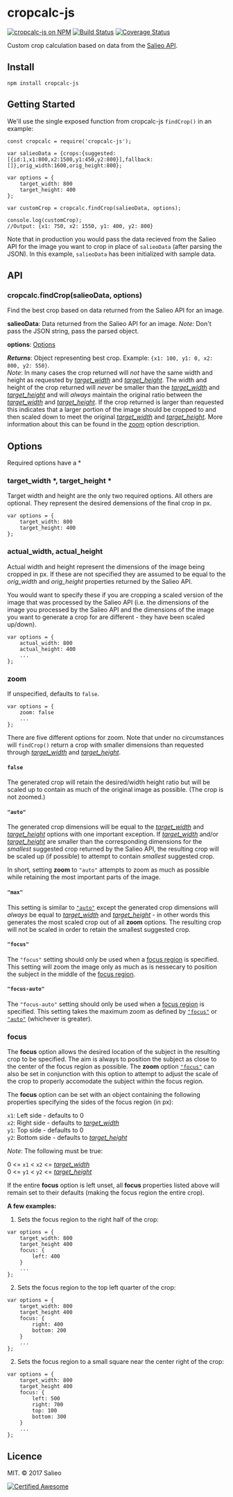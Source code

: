 # cropcalc-js

[![cropcalc-js on NPM](https://img.shields.io/npm/v/cropcalc-js.svg?style=flat-square)](https://www.npmjs.com/package/cropcalc-js) [![Build Status](https://img.shields.io/travis/salieo/cropcalc-js.svg?style=flat-square)](https://travis-ci.org/salieo/cropcalc-js)  [![Coverage Status](https://img.shields.io/coveralls/github/salieo/cropcalc-js.svg?style=flat-square)](https://coveralls.io/github/salieo/cropcalc-js?branch=master)

Custom crop calculation based on data from the [Salieo API](https://www.salieo.com).

## Install

```
npm install cropcalc-js
```

## Getting Started

We'll use the single exposed function from cropcalc-js `findCrop()` in an example:

```
const cropcalc = require('cropcalc-js');

var salieoData = {crops:{suggested:[{id:1,x1:800,x2:1500,y1:450,y2:800}],fallback:[]},orig_width:1600,orig_height:800};

var options = {
    target_width: 800
    target_height: 400
};

var customCrop = cropcalc.findCrop(salieoData, options);

console.log(customCrop);
//Output: {x1: 750, x2: 1550, y1: 400, y2: 800}
```

Note that in production you would pass the data recieved from the Salieo API for the image you want to crop in place of `salieoData` (after parsing the JSON). In this example, `salieoData` has been initialized with sample data.

## API

### cropcalc.findCrop(salieoData, options)
Find the best crop based on data returned from the Salieo API for an image.

**salieoData**: Data returned from the Salieo API for an image. *Note:* Don't pass the JSON string, pass the parsed object.

**options**: [Options](#options)

***Returns***: Object representing best crop. Example: `{x1: 100, y1: 0, x2: 800, y2: 550}`.  
*Note*: In many cases the crop returned will *not* have the same width and height as requested by [*target_width*](#target_width--target_height-) and [*target_height*](#target_width--target_height-). The width and height of the crop returned will *never* be smaller than the [*target_width*](#target_width--target_height-) and [*target_height*](#target_width--target_height-) and will *always* maintain the original ratio between the [*target_width*](#target_width--target_height-) and [*target_height*](#target_width--target_height-). If the crop returned is larger than requested this indicates that a larger portion of the image should be cropped to and then scaled down to meet the original [*target_width*](#target_width--target_height-) and [*target_height*](#target_width--target_height-). More information about this can be found in the [zoom](#zoom) option description.

## Options

Required options have a *

### target_width *, target_height *
Target width and height are the only two required options. All others are optional. They represent the desired demensions of the final crop in px.

```
var options = {
    target_width: 800
    target_height: 400
};
```

### actual_width, actual_height
Actual width and height represent the dimensions of the image being cropped in px. If these are not specified they are assumed to be equal to the *orig_width* and *orig_height* properties returned by the Salieo API.

You would want to specify these if you are cropping a scaled version of the image that was processed by the Salieo API (i.e. the dimensions of the image you processed by the Salieo API and the dimensions of the image you want to generate a crop for are different - they have been scaled up/down).

```
var options = {
    actual_width: 800
    actual_height: 400
    ...
};
```

### zoom
If unspecified, defaults to `false`.

```
var options = {
    zoom: false
    ...
};
```

There are five different options for zoom. Note that under no circumstances will `findCrop()` return a crop with smaller dimensions than requested through [*target_width*](#target_width--target_height-) and [*target_height*](#target_width--target_height-).

#### `false`
The generated crop will retain the desired/width height ratio but will be scaled up to contain as much of the original image as possible. (The crop is not zoomed.)

#### `"auto"`
The generated crop dimensions will be equal to the [*target_width*](#target_width--target_height-) and [*target_height*](#target_width--target_height-) options with one important exception. If [*target_width*](#target_width--target_height-) and/or [*target_height*](#target_width--target_height-) are smaller than the corresponding dimensions for the *smallest* suggested crop returned by the Salieo API, the resulting crop will be scaled up (if possible) to attempt to contain *smallest* suggested crop.

In short, setting **zoom** to `"auto"` attempts to zoom as much as possible while retaining the most important parts of the image.

#### `"max"`
This setting is similar to [`"auto"`](#auto) except the generated crop dimensions will *always* be equal to [*target_width*](#target_width--target_height-) and [*target_height*](#target_width--target_height-) - in other words this generates the most scaled crop out of all **zoom** options. The resulting crop will not be scaled in order to retain the smallest suggested crop.

#### `"focus"`
The `"focus"` setting should only be used when a [focus region](#focus-1) is specified. This setting will zoom the image only as much as is nessecary to position the subject in the middle of the [focus region](#focus-1).

#### `"focus-auto"`
The `"focus-auto"` setting should only be used when a [focus region](#focus-1) is specified. This setting takes the maximum zoom as defined by [`"focus"`](#focus) or [`"auto"`](#auto) (whichever is greater).

### focus
The **focus** option allows the desired location of the subject in the resulting crop to be specified. The aim is always to position the subject as close to the center of the focus region as possible. The **zoom** option [`"focus"`](#focus) can also be set in conjunction with this option to attempt to adjust the scale of the crop to properly accomodate the subject within the focus region.

The **focus** option can be set with an object containing the following properties specifying the sides of the focus region (in px):

`x1`: Left side - defaults to 0  
`x2`: Right side - defaults to [*target_width*](#target_width--target_height-)  
`y1`: Top side - defaults to 0  
`y2`: Bottom side - defaults to [*target_height*](#target_width--target_height-)

*Note*: The following must be true:

0 <= `x1` < `x2` <= [*target_width*](#target_width--target_height-)  
0 <= `y1` < `y2` <= [*target_height*](#target_width--target_height-)

If the entire **focus** option is left unset, all **focus** properties listed above will remain set to their defaults (making the focus region the entire crop).

**A few examples:**

1. Sets the focus region to the right half of the crop:

```
var options = {
    target_width: 800
    target_height 400
    focus: {
        left: 400
    }
    ...
};
```

2. Sets the focus region to the top left quarter of the crop:

```
var options = {
    target_width: 800
    target_height 400
    focus: {
        right: 400
        bottom: 200
    }
    ...
};
```

2. Sets the focus region to a small square near the center right of the crop:

```
var options = {
    target_width: 800
    target_height 400
    focus: {
        left: 500
        right: 700
        top: 100
        bottom: 300
    }
    ...
};
```

## Licence

MIT. © 2017 Salieo

[![Certified Awesome](https://img.shields.io/badge/certified-awesome-orange.svg?style=flat-square)](https://www.salieo.com)

